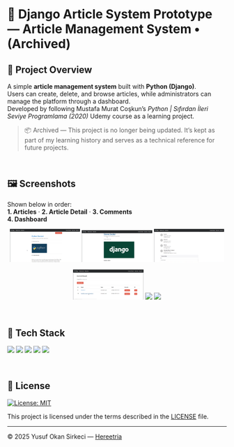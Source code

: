 # 📰 Django Article System Prototype — Article Management System • (Archived)

## 📌 Project Overview
A simple **article management system** built with **Python (Django)**.  
Users can create, delete, and browse articles, while administrators can manage the platform through a dashboard.  
Developed by following Mustafa Murat Coşkun’s *Python | Sıfırdan İleri Seviye Programlama (2020)* Udemy course as a learning project.  
> 📦 Archived — This project is no longer being updated. It’s kept as part of my learning history and serves as a technical reference for future projects.

<br>

## 🖼️ Screenshots
Shown below in order:  
**1. Articles** · **2. Article Detail** · **3. Comments**<br>
**4. Dashboard**

<p align="center">
  <img src="./docs/screenshots/articles.png" width="32%">
  <img src="./docs/screenshots/article-detail.png" width="32%">
  <img src="./docs/screenshots/comments.png" width="32%">
</p>

<p align="center">
  <img src="./docs/screenshots/dashboard.png" width="32%">
  <img src="https://upload.wikimedia.org/wikipedia/commons/c/ce/Transparent.gif" width="32%">
  <img src="https://upload.wikimedia.org/wikipedia/commons/c/ce/Transparent.gif" width="32%">
</p>

<br>

## 🧰 Tech Stack

<p>
  <img src="https://img.shields.io/badge/Python-3776AB?style=for-the-badge&logo=python&logoColor=white" />
  <img src="https://img.shields.io/badge/Django-092E20?style=for-the-badge&logo=django&logoColor=white" />
  <img src="https://img.shields.io/badge/Bootstrap-7952B3?style=for-the-badge&logo=bootstrap&logoColor=white" />
  <img src="https://img.shields.io/badge/HTML5-E34F26?style=for-the-badge&logo=html5&logoColor=white" />
  <img src="https://img.shields.io/badge/CSS3-1572B6?style=for-the-badge&logo=css3&logoColor=white" />
</p>

<br>

## 📜 License

[![License: MIT](https://img.shields.io/badge/License-MIT-blue.svg)](LICENSE)

This project is licensed under the terms described in the [LICENSE](./LICENSE) file.

---

© 2025 Yusuf Okan Sirkeci — [Hereetria](https://github.com/Hereetria)
